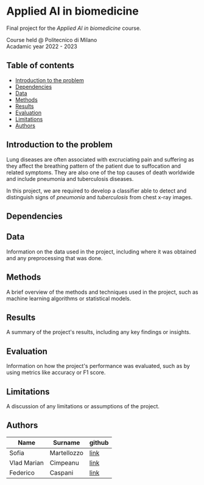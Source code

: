 # Applied AI in biomedicine

Final project for the *Applied AI in biomedicine* course. 

Course held @ Politecnico di Milano\
Acadamic year 2022 - 2023

## Table of contents
- [Introduction to the problem](https://github.com/VladMarianCimpeanu/applied_AI_in_biomedicine/blob/main/README.md#introduction-to-the-problem)
- [Dependencies](https://github.com/VladMarianCimpeanu/applied_AI_in_biomedicine/blob/main/README.md#dependencies)
- [Data](https://github.com/VladMarianCimpeanu/applied_AI_in_biomedicine/blob/main/README.md#data)
- [Methods](https://github.com/VladMarianCimpeanu/applied_AI_in_biomedicine/blob/main/README.md#methods)
- [Results](https://github.com/VladMarianCimpeanu/applied_AI_in_biomedicine/blob/main/README.md#results)
- [Evaluation](https://github.com/VladMarianCimpeanu/applied_AI_in_biomedicine/blob/main/README.md#evaluation)
- [Limitations](https://github.com/VladMarianCimpeanu/applied_AI_in_biomedicine/blob/main/README.md#limitations)
- [Authors](https://github.com/VladMarianCimpeanu/applied_AI_in_biomedicine/blob/main/README.md#)

## Introduction to the problem
Lung diseases are often associated with excruciating pain and suffering as they affect the breathing pattern of the
patient due to suffocation and related symptoms. They are also one of the top causes of death worldwide and include
pneumonia and tuberculosis diseases.

In this project, we are required to develop a classifier able to detect and distinguish signs of *pneumonia* and *tuberculosis* from chest x-ray images.

## Dependencies

## Data
Information on the data used in the project, including where it was obtained and any preprocessing that was done.
## Methods
A brief overview of the methods and techniques used in the project, such as machine learning algorithms or statistical models.
## Results
A summary of the project's results, including any key findings or insights.
## Evaluation
Information on how the project's performance was evaluated, such as by using metrics like accuracy or F1 score.
## Limitations
A discussion of any limitations or assumptions of the project.
## Authors
| Name | Surname | github | 
|------|---------|--------|
| Sofia | Martellozzo | [link](https://github.com/sofiamartellozzo)|
| Vlad Marian | Cimpeanu | [link](https://github.com/VladMarianCimpeanu)|
| Federico | Caspani | [link](https://github.com/FedericoCaspani)|